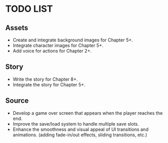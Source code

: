 # TODO LIST

## Assets

- Create and integrate background images for Chapter 5+.
- Integrate character images for Chapter 5+.
- Add voice for actions for Chapter 2+.

## Story

- Write the story for Chapter 8+.
- Integrate the story for Chapter 5+.

## Source

- Develop a game over screen that appears when the player reaches the end.
- Improve the save/load system to handle multiple save slots.
- Enhance the smoothness and visual appeal of UI transitions and animations. (adding fade-in/out effects, sliding transitions, etc.)
